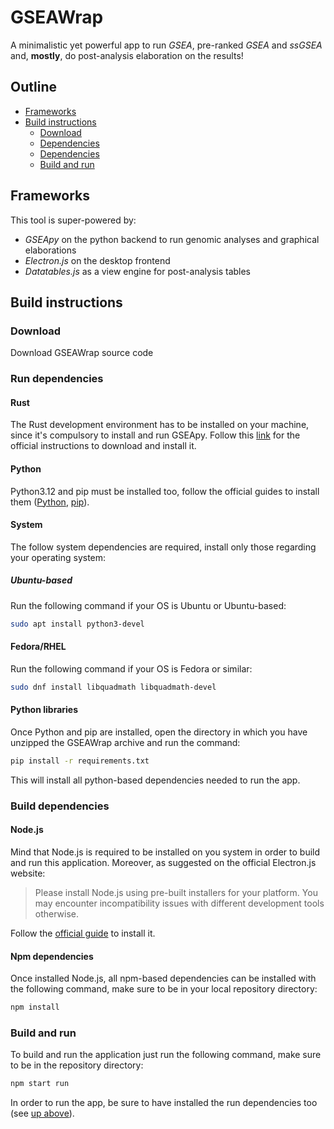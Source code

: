 # GSEAWrap

A minimalistic yet powerful app to run *GSEA*, pre-ranked *GSEA* and *ssGSEA* and, **mostly**, do post-analysis elaboration on the results!

## Outline

- [Frameworks](#frameworks)
- [Build instructions](#build-instructions)
  - [Download](#download)
  - [Dependencies](#run-dependencies)
  - [Dependencies](#build-dependencies)
  - [Build and run](#build-and-run)

## Frameworks

This tool is super-powered by:

- *GSEApy* on the python backend to run genomic analyses and graphical elaborations
- *Electron.js* on the desktop frontend
- *Datatables.js* as a view engine for post-analysis tables

## Build instructions

### Download

Download GSEAWrap source code

### Run dependencies

#### Rust

The Rust development environment has to be installed on your machine, since it's compulsory to install and run GSEApy.
Follow this [link](https://www.rust-lang.org/tools/install) for the official instructions to download and install it.

#### Python

Python3.12 and pip must be installed too, follow the official guides to install them ([Python](https://www.python.org/downloads/), [pip](https://pypi.org/project/pip/)).

#### System
The follow system dependencies are required, install only those regarding your operating system:

##### Ubuntu-based
Run the following command if your OS is Ubuntu or Ubuntu-based:
```bash
sudo apt install python3-devel
```
#### Fedora/RHEL
Run the following command if your OS is Fedora or similar:
```bash
sudo dnf install libquadmath libquadmath-devel
```

#### Python libraries

Once Python and pip are installed, open the directory in which you have unzipped the GSEAWrap archive and run the command:

```bash
pip install -r requirements.txt
```

This will install all python-based dependencies needed to run the app.

### Build dependencies

#### Node.js

Mind that Node.js is required to be installed on you system in order to build and run this application.
Moreover, as suggested on the official Electron.js website:
> Please install Node.js using pre-built installers for your platform. You may encounter incompatibility issues with different development tools otherwise.
>
Follow the [official guide](https://nodejs.org/en/download) to install it.

#### Npm dependencies

Once installed Node.js, all npm-based dependencies can be installed with the following command, make sure to be in your local repository directory:

```bash
npm install
```

### Build and run

To build and run the application just run the following command, make sure to be in the repository directory:

```bash
npm start run
```

In order to run the app, be sure to have installed the run dependencies too (see [up above](#run-dependencies)).
